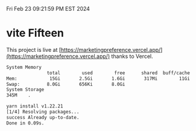Fri Feb 23 09:21:59 PM EST 2024

# vite Fifteen


This project is live at [https://marketingpreference.vercel.app/](https://marketingpreference.vercel.app/) thanks to Vercel.

```bash
System Memory
               total        used        free      shared  buff/cache   available
Mem:            15Gi       2.5Gi       1.6Gi       317Mi        11Gi        12Gi
Swap:          8.0Gi       656Ki       8.0Gi
System Storage
345M	.
```
```bash
yarn install v1.22.21
[1/4] Resolving packages...
success Already up-to-date.
Done in 0.09s.
```
